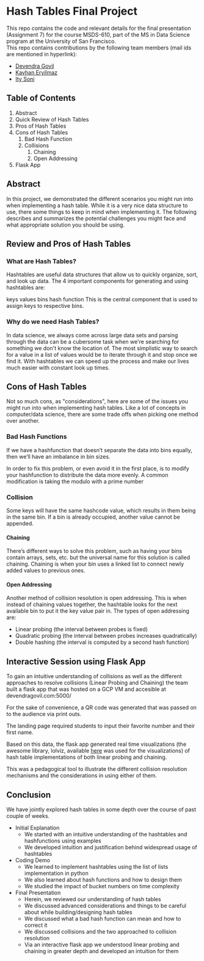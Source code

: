 # Hash Tables Final Project
This repo contains the code and relevant details for the final presentation (Assignment 7) for the course MSDS-610, part of the MS in Data Science program at the University of San Francisco.  
This repo contains contributions by the following team members (mail ids are mentioned in hyperlink):
- [Devendra Govil](mailto:dgovil@dons.usfca.edu)
- [Kayhan Eryilmaz](mailto:kkeryilmaz@dons.usfca.edu)
- [Ity Soni](mailto:isoni@dons.usfca.edu)

## Table of Contents
1. Abstract
2. Quick Review of Hash Tables
3. Pros of Hash Tables
4. Cons of Hash Tables
    1. Bad Hash Function
    2. Collisions
        1. Chaining
        2. Open Addressing
5. Flask App

## Abstract

In this project, we demonstrated the different scenarios you might run into when implementing a hash table. While it is a very nice data structure to use, there some things to keep in mind when implementing it. The following describes and summarizes the potential challenges you might face and what appropriate solution you should be using.

## Review and Pros of Hash Tables
### What are Hash Tables?

Hashtables are useful data structures that allow us to quickly organize, sort, and look up data.
The 4 important components for generating and using hashtables are:

keys
values
bins
hash function
This is the central component that is used to assign keys to respective bins.


### Why do we need Hash Tables?

In data science, we always come across large data sets and parsing through the data can be a cubersome task when we're searching for something we don't know the location of. The most simplistic way to search for a value in a list of values would be to iterate through it and stop once we find it. With hashtables we can speed up the process and make our lives much easier with constant look up times.

## Cons of Hash Tables

Not so much cons, as "considerations", here are some of the issues you might run into when implementing hash tables. Like a lot of concepts in computer/data science, there are some trade offs when picking one method over another. 

### Bad Hash Functions 

If we have a hashfunction that doesn’t separate the data into bins equally, then we’ll have an imbalance in bin sizes. 

In order to fix this problem, or even avoid it in the first place, is to modify your hashfunction to distribute the data more evenly. A common modification is taking the modulo with a prime number

### Collision

Some keys will have the same hashcode value, which results in them being in the same bin. If a bin is already occupied, another value cannot be appended.

#### Chaining 

There’s different ways to solve this problem, such as having your bins contain arrays, sets, etc. but the universal name for this solution is called chaining.
Chaining is when your bin uses a linked list to connect newly added values to previous ones. 

#### Open Addressing

Another method of collision resolution is open addressing. This is when instead of chaining values  together, the hashtable looks for the next available bin to put it the key value pair in. The types of open addressing are:

- Linear probing (the interval between probes is fixed)
- Quadratic probing (the interval between probes increases quadratically)
- Double hashing (the interval is computed by a second hash function)



## Interactive Session using Flask App

To gain an intuitive understanding of collisions as well as the different approaches to resolve collisions (Linear Probing and Chaining) the team built a flask app that was hosted on a GCP VM and accesible at devendragovil.com:5000/  

For the sake of convenience, a QR code was generated that was passed on to the audience via print outs. 

The landing page required students to input their favorite number and their first name.

Based on this data, the flask app generated real time visualizations (the awesome library, lolviz, available [here](https://github.com/parrt/lolviz) was used for the visualizations) of hash table implementations of both linear probing and chaining.

This was a pedagogical tool to illustrate the different collision resolution mechanisms and the considerations in using either of them. 

## Conclusion

We have jointly explored hash tables in some depth over the course of past couple of weeks.
- Initial Explanation
    - We started with an intuitive understanding of the hashtables and hashfunctions using examples
    - We developed intuition and justification behind widespread usage of hashtables
- Coding Demo
    - We learned to implement hashtables using the list of lists implementation in python
    - We also learned about hash functions and how to design them
    - We studied the impact of bucket numbers on time complexity 
- Final Presentation
    - Herein, we reviewed our understanding of hash tables
    - We discussed advanced considerations and things to be careful about while building/designing hash tables
    - We discussed what a bad hash function can mean and how to correct it 
    - We discussed collisions and the two approached to collision resolution
    - Via an interactive flask app we understood linear probing and chaining in greater depth and developed an intuition for them
